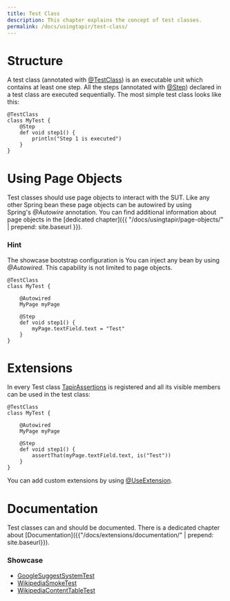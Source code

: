 ```yaml
---
title: Test Class
description: This chapter explains the concept of test classes.
permalink: /docs/usingtapir/test-class/
---
```

# Structure

A test class (annotated with
[@TestClass](https://psbm-mvnrepo-p.intranet.kiel.bmiag.de/tapir/latest/apidocs/de/bmiag/tapir/execution/annotations/testclass/TestClass.html)) is
an executable unit which contains at least one step. All the steps
(annotated with
[@Step](https://psbm-mvnrepo-p.intranet.kiel.bmiag.de/tapir/latest/apidocs/de/bmiag/tapir/execution/annotations/step/Step.html)) declared
in a test class are executed sequentially. The most simple test class
looks like this:

``` xtend
@TestClass
class MyTest {
    @Step
    def void step1() {
        println("Step 1 is executed")
    }
}
```

# Using Page Objects

Test classes should use page objects to interact with the SUT. Like any
other Spring bean these page objects can be autowired by using
Spring's *@Autowire* annotation. You can find additional information
about page objects in the [dedicated chapter]({{ "/docs/usingtapir/page-objects/" | prepend: site.baseurl }}).

<div class="panel panel-info">
  <div class="panel-heading">
    <h3 class="panel-title"><span class="fa fa-info-circle"></span> Hint</h3>
  </div>
  <div class="panel-body">
  The showcase bootstrap configuration is
  You can inject any bean by using <i>@Autowired</i>. This capability is not
  limited to page objects.
  </div>
</div>

``` xtend
@TestClass
class MyTest {
 
    @Autowired
    MyPage myPage

    @Step
    def void step1() {
        myPage.textField.text = "Test"
    }
}
```

# Extensions

In every Test
class [TapirAssertions](https://psbm-mvnrepo-p.intranet.kiel.bmiag.de/tapir/latest/apidocs/de/bmiag/tapir/util/extensions/TapirAssertions.html)
is registered and all its visible members can be used in the test class:

``` xtend
@TestClass
class MyTest {
 
    @Autowired
    MyPage myPage

    @Step
    def void step1() {
        assertThat(myPage.textField.text, is("Test"))
    }
}
```

You can add custom extensions by
using [@UseExtension](https://psbm-mvnrepo-p.intranet.kiel.bmiag.de/tapir/latest/apidocs/de/bmiag/tapir/core/annotation/useextension/UseExtension.html).

# Documentation

Test classes can and should be documented. There is a dedicated chapter
about [Documentation]({{"/docs/extensions/documentation/" | prepend: site.baseurl}}).

<div class="panel panel-info">
  <div class="panel-heading">
    <h3 class="panel-title"><i class="fa fa-external-link" aria-hidden="true"></i> Showcase</h3>
  </div>
  <div class="panel-body">
  <ul>
    <li>
        <a href="https://github.com/tapir-test/tapir-showcase/blob/master/google/google-systemtest/src/test/java/de/bmiag/tapir/showcase/google/systemtest/GoogleSuggestSystemTest.xtend">GoogleSuggestSystemTest</a>
    </li>
    <li>
        <a href="https://github.com/tapir-test/tapir-showcase/blob/master/wikipedia/src/test/java/de/bmiag/tapir/showcase/wikipedia/test/WikipediaSmokeTest.xtend">WikipediaSmokeTest</a>
    </li>
    <li>
        <a href="https://github.com/tapir-test/tapir-showcase/blob/master/wikipedia/src/test/java/de/bmiag/tapir/showcase/wikipedia/test/WikipediaContentTableTest.xtend">WikipediaContentTableTest</a>
    </li>
  </ul>
  </div>
</div>
